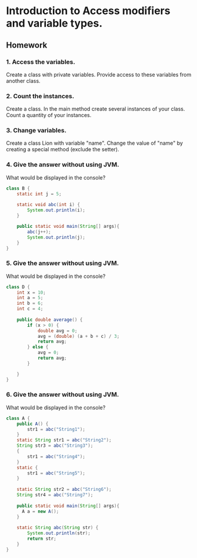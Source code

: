 # Introduction to Access modifiers and variable types.

## Homework

### 1. Access the variables.
Create a class with private variables. Provide access to these variables from another class.

### 2. Count the instances.
Create a class. In the main method create several instances of your class. Count 
a quantity of your instances.

### 3. Change variables.
Create a class Lion with variable "name". Change the value of "name" by creating a special method (exclude the setter). 

### 4. Give the answer without using JVM.
What would be displayed in the console?
```java
class B {
    static int j = 5;
    
    static void abc(int i) {
        System.out.println(i);
    }

    public static void main(String[] args){
        abc(j++);
        System.out.println(j);
    }
}
```

### 5. Give the answer without using JVM.
What would be displayed in the console?
```java
class D {
    int x = 10;
    int a = 5;
    int b = 6;
    int c = 4;
        
    public double average() {
        if (x > 0) {
            double avg = 0;
            avg = (double) (a + b + c) / 3;
            return avg;
        } else {
            avg = 0;
            return avg;
        }

    }   
}
```


### 6. Give the answer without using JVM.
What would be displayed in the console?
```java
class A {
    public A() {
        str1 = abc("String1");
    }
    static String str1 = abc("String2");
    String str3 = abc("String3");
    {
        str1 = abc("String4");
    }
    static {
        str1 = abc("String5");
    }
    
    static String str2 = abc("String6");
    String str4 = abc("String7");
    
    public static void main(String[] args){
      A a = new A();
    }
    
    static String abc(String str) {
        System.out.println(str);
        return str;
    }       
}
```




